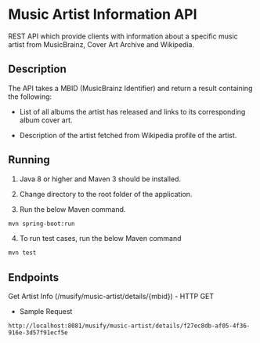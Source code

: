 # Music Artist Information API 

REST API which provide clients with information about a specific music artist from MusicBrainz, Cover Art Archive and Wikipedia.

## Description

The API takes a MBID (MusicBrainz Identifier) and return a result containing the following:

- List of all albums the artist has released and links to its corresponding album cover art.

- Description of the artist fetched from Wikipedia profile of the artist.

## Running

1. Java 8 or higher and Maven 3 should be installed.

2. Change directory to the root folder of the application.

3. Run the below Maven command.

```bash
mvn spring-boot:run
```
4. To run test cases, run the below Maven command

```bash
mvn test
```

## Endpoints

Get Artist Info (/musify/music-artist/details/{mbid}) - HTTP GET

- Sample Request

```
http://localhost:8081/musify/music-artist/details/f27ec8db-af05-4f36-916e-3d57f91ecf5e
```

- Sample Response

```
{
  "mbid": "f27ec8db-af05-4f36-916e-3d57f91ecf5e",
  "name": "Michael Jackson",
  "gender": "Male",
  "country": "US",
  "disambiguation": "“King of Pop”",
  "description": "Michael Joseph Jackson was an American singer, songwriter, and dancer. Dubbed the \"King of Pop\", he is regarded as one of the most significant cultural figures of the 20th century. Over a four-decade career, his contributions to music, dance, and fashion, along with his publicized personal life, made him a global figure in popular culture. Jackson influenced artists across many music genres; through stage and video performances, he popularized complicated dance moves such as the moonwalk, to which he gave the name, as well as the robot. He is the most awarded individual music artist in history.",
  "albums": [
    {
      "id": "500d9b05-68c3-3535-86e3-cf685869efc0",
      "title": "Farewell My Summer Love",
      "imageUrl": "http://coverartarchive.org/release/8172928a-a6c7-4d7c-83c8-5db2a4575094/13404444760.jpg"
    },
    {
      "id": "37906983-1005-36fb-b8e7-3a04687e6f4f",
      "title": "Anthology",
      "imageUrl": "http://coverartarchive.org/release/a7a74484-8c25-47e3-9afc-7de701ad3dde/1619836290.jpg"
    }
  ]
}
```

## Technologies and Tools

1. Java 8

2. Spring boot Reactive - To support tens and thousands of requests per second

3. Redis Cache - To cache responses in order to not access 3rd party APIs for same Mbid fo 5 minutes (yet to be implemented)

3. Maven 3 - Build, test and manage dependencies of the application.

4. Junit 4 - Unit testing.

5. SonarLint - Code quality and coverage.

6. Apache JMeter - Load test and measure performance.

## Different MBIDs for testing

1. b8a7c51f-362c-4dcb-a259-bc6e0095f0a6 (Ed Sheeran).

2. dc99e6fd-c710-4f79-b74b-127b4d0b7849 (Labrinth).

3. 134e6410-6954-45d1-bd4a-0f2d2ad5471d (Zara Larsson).

4. 2f548675-008d-4332-876c-108b0c7ab9c5 (Sia).

5. 122d63fc-8671-43e4-9752-34e846d62a9c (Katy Perry).

6. f27ec8db-af05-4f36-916e-3d57f91ecf5e (Michael Jackson)

7. f27ec8db-af05-4f36-916e-3d57f91ecf6e (Invalid MBID)

## Solution And Assumptions

Planned to use Reactive Spring boot as it is efficient in handling tens and thousands of requests per second. It works on the principle of event loop similar to Java Script. In this exercise I fetch the API responses from all the required APIs as Mono and then zip them together and make the final response DTO.

## Few Improvements

1. Custom Exception can be created and handled for failures

